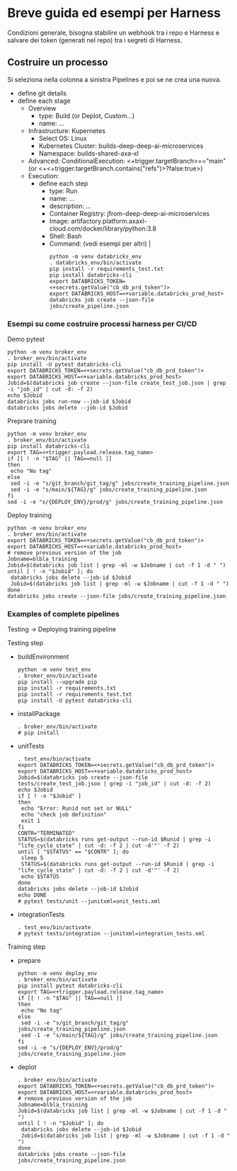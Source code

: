 # Breve guida ed esempi per Harness
 Condizioni generale, bisogna stabilire un webhook tra i repo e Harness e salvare dei token (generati nel repo) tra i segreti di Harness.

## Costruire un processo
Si seleziona nella colonna a sinistra Pipelines e poi se ne crea una nuova.

* define git details
* define each stage
  * Overview
    * type: Build (or Deplot, Custom...)
    * name: ...
  * Infrastructure: Kupernetes
    * Select OS: Linux
    * Kubernetes Cluster: builds-deep-deep-ai-microservices
    * Namespace: builds-shared-axa-xl
  * Advanced: ConditionalExecution: <+trigger.targetBranch>=="main" (or <+<+trigger.targetBranch.contains("refs")>?false:true>)
  * Execution:
    * define each step
      * type: Run
      * name: ...
      * description: ...
      * Container Registry: jfrom-deep-deep-ai-microservices
      * Image: artifactory.platform.axaxl-cloud.com/docker/library/python:3.8
      * Shell: Bash
      * Command: (vedi esempi per altri) |
        ```
        python -m venv databricks_env
        . databricks_env/bin/activate
        pip install -r requirements_test.txt
        pip install databricks-cli
        export DATABRICKS_TOKEN=<+secrets.getValue("cb_db_prd_token")>
        export DATABRICKS_HOST=<+variable.databricks_prod_host>
        databricks job create --json-file jobs/create_pipeline.json
        
### Esempi su come costruire processi harness per CI/CD
Demo pytest
```
python -m venv broker_env
. broker_env/bin/activate
pip install -U pytest databricks-cli
export DATABRICKS_TOKEN=<+secrets.getValue("cb_db_prd_token")>
export DATABRICKS_HOST=<+variable.databricks_prod_host>
Jobid=$(databricks job create --json-file create_test_job.json | grep -i "job_id" | cut -d: -f 2)
echo $Jobid
databricks jobs run-now --job-id $Jobid
databricks jobs delete --job-id $Jobid
```

Preprare training
```
python -m venv broker_env
. broker_env/bin/activate
pip install databricks-cli
export TAG=<+trigger.payload.release.tag_name>
if [[ ! -n "$TAG" || TAG==null ]]
then
 echo "No tag"
else
 sed -i -e "s/git_branch/git_tag/g" jobs/create_training_pipeline.json
 sed -i -e "s/main/${TAG}/g" jobs/create_training_pipeline.json
fi
sed -i -e "s/{DEPLOY_ENV}/prod/g" jobs/create_training_pipeline.json
```

Deploy training
```
python -m venv broker_env
. broker_env/bin/activate
export DATABRICKS_TOKEN=<+secrets.getValue("cb_db_prd_token")>
export DATABRICKS_HOST=<+variable.databricks_prod_host>
# remove previous version of the job
Jobname=blbla_training
Jobid=$(databricks job list | grep -ml -w $Jobname | cut -f 1 -d " ")
until [ ! -n "$Jobid" ]; do
 databricks jobs delete --job-id $Jobid
 Jobid=$(databricks job list | grep -ml -w $Jobname | cut -f 1 -d " ")
done
databricks jobs create --json-file jobs/create_training_pipeline.json
```

### Examples of complete pipelines
Testing -> Deploying training pipeline

Testing step
 * buildEnvironment
   ```
   python -m venv test_env
   . broker_env/bin/activate
   pip install --upgrade pip
   pip install -r requirements.txt
   pip install -r requirements_test.txt
   pip install -U pytest databricks-cli
   ```
 * installPackage
   ```
   . broker_env/bin/activate
   # pip install
   ```
 * unitTests
   ```
   . test_env/bin/activate
   export DATABRICKS_TOKEN=<+secrets.getValue("cb_db_prd_token")>
   export DATABRICKS_HOST=<+variable.databricks_prod_host>
   Jobid=$(databricks job create --json-file tests/create_test_job.json | grep -i "job_id" | cut -d: -f 2)
   echo $Jobid
   if [ ! -n "$Jobid" ]
   then
    echo "Error: Runid not set or NULL"
    echo "check job definition"
    exit 1
   fi
   CONTR="TERMINATED"
   STATUS=$(databricks runs get-output --run-id $Runid | grep -i "life_cycle_state" | cut -d: -f 2 | cut -d'"' -f 2)
   until [ "$STATUS" == "$CONTR" ]; do
    sleep 5
    STATUS=$(databricks runs get-output --run-id $Runid | grep -i "life_cycle_state" | cut -d: -f 2 | cut -d'"' -f 2)
    echo $STATUS
   done
   databricks jobs delete --job-id $Jobid
   echo DONE
   # pytest tests/unit --junitxml=unit_tests.xml
   ```
 * integrationTests
   ```
   . test_env/bin/activate
   # pytest tests/integration --junitxml=integration_tests.xml
   ```
 
 Training step
 * prepare
   ```
   python -m venv deploy_env
   . broker_env/bin/activate
   pip install pytest databricks-cli
   export TAG=<+trigger.payload.release.tag_name>
   if [[ ! -n "$TAG" || TAG==null ]]
   then
    echo "No tag"
   else
    sed -i -e "s/git_branch/git_tag/g" jobs/create_training_pipeline.json
    sed -1 -e "s/main/${TAG}/g" jobs/create_training_pipeline.json
   fi
   sed -i -e "s/{DEPLOY_ENV}/prod/g" jobs/create_training_pipeline.json
   ```
 * deplot
   ```
   . broker_env/bin/activate
   export DATABRICKS_TOKEN=<+secrets.getValue("cb_db_prd_token")>
   export DATABRICKS_HOST=<+variable.databricks_prod_host>
   # remove previous version of the job
   Jobname=blbla_training
   Jobid=$(databricks job list | grep -ml -w $Jobname | cut -f 1 -d " ")
   until [ ! -n "$Jobid" ]; do
    databricks jobs delete --job-id $Jobid
    Jobid=$(databricks job list | grep -ml -w $Jobname | cut -f 1 -d " ")
   done
   databricks jobs create --json-file jobs/create_training_pipeline.json
   ```

